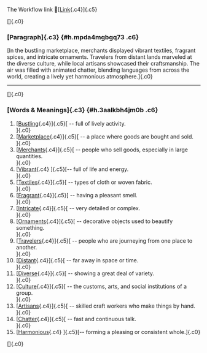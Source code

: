 The Workflow link
👏[[Link](https://www.google.com/url?q=http://www.google.com&sa=D&source=editors&ust=1758862033043356&usg=AOvVaw1nah9CP3W3S1td2LwOHAQe){.c4}]{.c5}

[]{.c0}

### [Paragraph]{.c3} {#h.mpda4mgbgq73 .c6}

[In the bustling marketplace, merchants displayed vibrant textiles,
fragrant spices, and intricate ornaments. Travelers from distant lands
marveled at the diverse culture, while local artisans showcased their
craftsmanship. The air was filled with animated chatter, blending
languages from across the world, creating a lively yet harmonious
atmosphere.]{.c0}

------------------------------------------------------------------------

[]{.c0}

### [Words & Meanings]{.c3} {#h.3aalkbh4jm0b .c6}

1.  [[Bustling](https://www.google.com/url?q=http://www.google.com&sa=D&source=editors&ust=1758862033044685&usg=AOvVaw0pmUvbvzeSk08-SP5UaCJe){.c4}]{.c5}[ --
    full of lively activity.\
    ]{.c0}
2.  [[Marketplace](https://www.google.com/url?q=http://www.google.com&sa=D&source=editors&ust=1758862033044969&usg=AOvVaw2FFdZJ1r5nHQQqMIGkWZJF){.c4}]{.c5}[ --
    a place where goods are bought and sold.\
    ]{.c0}
3.  [[Merchants](https://www.google.com/url?q=http://www.google.com&sa=D&source=editors&ust=1758862033045196&usg=AOvVaw0T_Ncqf4BBT7rR1hE7u_b2){.c4}]{.c5}[ --
    people who sell goods, especially in large quantities.\
    ]{.c0}
4.  [[Vibrant](https://www.google.com/url?q=http://www.google.com&sa=D&source=editors&ust=1758862033045461&usg=AOvVaw2HG3BMCUo6ZZQ1T2ePLYPT){.c4}
    ]{.c5}[-- full of life and energy.\
    ]{.c0}
5.  [[Textiles](https://www.google.com/url?q=http://www.google.com&sa=D&source=editors&ust=1758862033045645&usg=AOvVaw361gCulay13WlfakIytlUk){.c4}]{.c5}[ --
    types of cloth or woven fabric.\
    ]{.c0}
6.  [[Fragrant](https://www.google.com/url?q=http://www.google.com&sa=D&source=editors&ust=1758862033045857&usg=AOvVaw0XKL45hwfdMi8WHjfW-9Bj){.c4}]{.c5}[ --
    having a pleasant smell.\
    ]{.c0}
7.  [[Intricate](https://www.google.com/url?q=http://www.google.com&sa=D&source=editors&ust=1758862033046060&usg=AOvVaw0l-HiJauSBkO4FS7LDxb-j){.c4}]{.c5}[ --
    very detailed or complex.\
    ]{.c0}
8.  [[Ornaments](https://www.google.com/url?q=http://www.google.com&sa=D&source=editors&ust=1758862033046254&usg=AOvVaw2LrVyCaWMwhzZ7Vjjjj9vE){.c4}]{.c5}[ --
    decorative objects used to beautify something.\
    ]{.c0}
9.  [[Travelers](https://www.google.com/url?q=http://www.google.com&sa=D&source=editors&ust=1758862033046509&usg=AOvVaw3lXWU3C29d2DmYrYbdY4nR){.c4}]{.c5}[ --
    people who are journeying from one place to another.\
    ]{.c0}
10. [[Distant](https://www.google.com/url?q=http://www.google.com&sa=D&source=editors&ust=1758862033046779&usg=AOvVaw2eL4umAQ0PlTPQeFAlB7Ph){.c4}]{.c5}[ --
    far away in space or time.\
    ]{.c0}
11. [[Diverse](https://www.google.com/url?q=http://www.google.com&sa=D&source=editors&ust=1758862033047006&usg=AOvVaw0CUWzFCtiFRD9jkSwy0gEg){.c4}]{.c5}[ --
    showing a great deal of variety.\
    ]{.c0}
12. [[Culture](https://www.google.com/url?q=http://www.google.com&sa=D&source=editors&ust=1758862033047209&usg=AOvVaw1e9ULKp0qNFwKiGYwQiY00){.c4}]{.c5}[ --
    the customs, arts, and social institutions of a group.\
    ]{.c0}
13. [[Artisans](https://www.google.com/url?q=http://www.google.com&sa=D&source=editors&ust=1758862033047459&usg=AOvVaw3lNFwzqq0hoN4QwKkTh1w3){.c4}]{.c5}[ --
    skilled craft workers who make things by hand.\
    ]{.c0}
14. [[Chatter](https://www.google.com/url?q=http://www.google.com&sa=D&source=editors&ust=1758862033047679&usg=AOvVaw0s_buVhyh-KuJYqRNMASf8){.c4}]{.c5}[ --
    fast and continuous talk.\
    ]{.c0}
15. [[Harmonious](https://www.google.com/url?q=http://www.google.com&sa=D&source=editors&ust=1758862033047887&usg=AOvVaw155i1rssMs-miRQsHbRARQ){.c4}
    ]{.c5}[-- forming a pleasing or consistent whole.]{.c0}

[]{.c0}
